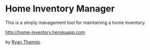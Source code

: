 # Home Inventory Manager

This is a simply management tool for maintaining a home inventory.

http://home-inventory.herokuapp.com

by [Ryan Thames](http://www.blognotfoundexception.com/).